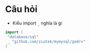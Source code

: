# Câu hỏi

- Kiểu import `_` nghĩa là gì

```go
import (
 "database/sql"
 _ "github.com/ziutek/mymysql/godrv"
)
```
